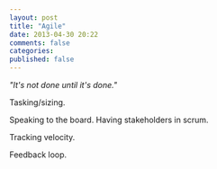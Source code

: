 ```yaml
---
layout: post
title: "Agile"
date: 2013-04-30 20:22
comments: false
categories: 
published: false
---
```


_"It's not done until it's done."_

<!-- more -->

Tasking/sizing.

Speaking to the board. Having stakeholders in scrum.

Tracking velocity.

Feedback loop.